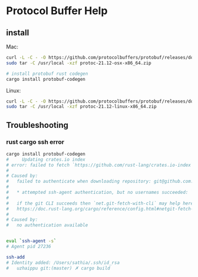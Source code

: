 <!---
markmeta_author: tiltwind
markmeta_date: 2020-01-23
markmeta_title: Protocol Buffer Help
markmeta_categories: 工具
markmeta_tags: protobuf,protoc
-->

# Protocol Buffer Help


## install

Mac:
```bash
curl -L -C - -O https://github.com/protocolbuffers/protobuf/releases/download/v21.12/protoc-21.12-osx-x86_64.zip
sudo tar -C /usr/local -xzf protoc-21.12-osx-x86_64.zip

# install protobuf rust codegen
cargo install protobuf-codegen
```

Linux:
```bash
curl -L -C - -O https://github.com/protocolbuffers/protobuf/releases/download/v21.12/protoc-21.12-linux-x86_64.zip
sudo tar -C /usr/local -xzf protoc-21.12-linux-x86_64.zip
```




## Troubleshooting


### rust cargo ssh error

```bash
cargo install protobuf-codegen
#     Updating crates.io index
# error: failed to fetch `https://github.com/rust-lang/crates.io-index`
# 
# Caused by:
#   failed to authenticate when downloading repository: git@github.com:rust-lang/crates.io-index
# 
#   * attempted ssh-agent authentication, but no usernames succeeded: `git`
# 
#   if the git CLI succeeds then `net.git-fetch-with-cli` may help here
#   https://doc.rust-lang.org/cargo/reference/config.html#netgit-fetch-with-cli
# 
# Caused by:
#   no authentication available


eval `ssh-agent -s`
# Agent pid 27236

ssh-add
# Identity added: /Users/sathia/.ssh/id_rsa
#   uzhaippu git:(master) ✗ cargo build
```